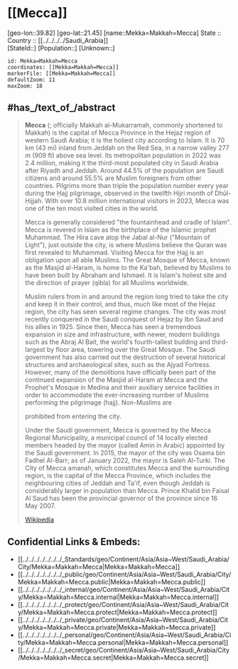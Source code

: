 ﻿---
location:
- 21.45
- 39.82
mapzoom:
- 7
- 12
mapmarker: city
type: City
tags:
- geo/City
SpocWebEntityId: 32389
isDeleted: false
confidential: public
aliases:
- Mekka
- Makkah
- Mecca
- "Makkah al-Mukarramah"
has_id_wikidata: Q5806
located_in_the_administrative_territorial_entity: "[[/_Standards/WikiData/WD~Mecca_Province,234167]]"
capital_of:
- "[[/_Standards/WikiData/WD~Mecca_Province,234167]]"
- "[[/_Standards/WikiData/WD~Kingdom_of_Hejaz,956357]]"
- "[[/_Standards/WikiData/WD~Kingdom_of_Nejd_and_Hejaz,1756546]]"
- "[[/_Standards/WikiData/WD~The_Holy_Capital_Governorate,96176836]]"
head_of_government: "[[/_Standards/WikiData/WD~Khalid_bin_Faisal,371263]]"
instance_of:
- "[[/_Standards/WikiData/WD~tourist_attraction,570116]]"
- "[[/_Standards/WikiData/WD~holy_city,692581]]"
- "[[/_Standards/WikiData/WD~holy_city_of_Islam,116291701]]"
described_by_source:
- "[[/_Standards/WikiData/WD~Brockhaus_and_Efron_Encyclopedic_Dictionary,602358]]"
- "[[/_Standards/WikiData/WD~Encyclopædia_Britannica_11th_edition,867541]]"
- "[[/_Standards/WikiData/WD~New_International_Encyclopedia,1029706]]"
- "[[/_Standards/WikiData/WD~Gujin_Tushu_Jicheng,1768721]]"
- "[[/_Standards/WikiData/WD~The_Nuttall_Encyclopædia,3181656]]"
- "[[/_Standards/WikiData/WD~Islamskiy_entsiklopedicheskiy_slovar',18517268]]"
- "[[/_Standards/WikiData/WD~Small_Brockhaus_and_Efron_Encyclopedic_Dictionary,19180675]]"
- "[[/_Standards/WikiData/WD~Great_Soviet_Encyclopedia_(1926–1947),20078554]]"
different_from: "[[/_Standards/WikiData/WD~The_Holy_Capital_Governorate,96176836]]"
category_for_people_buried_here: '[[/_Standards/WikiData/WD~Q97415362,97415362]]'
permanent_duplicated_item: '[[/_Standards/WikiData/WD~Q100264293,100264293]]'
pronunciation_audio:
- "http://commons.wikimedia.org/wiki/Special:FilePath/LL-Q9610%20%28ben%29-Yahya-%E0%A6%AE%E0%A6%95%E0%A7%8D%E0%A6%95%E0%A6%BE.wav"
- "http://commons.wikimedia.org/wiki/Special:FilePath/Q5806-ar.ogg"
image: "http://commons.wikimedia.org/wiki/Special:FilePath/Makkah%20Montage.jpg"
montage_image: "http://commons.wikimedia.org/wiki/Special:FilePath/Makkah%20Montage.jpg"
page_banner:
- "http://commons.wikimedia.org/wiki/Special:FilePath/Mecca%20banner%20Kaaba%202.jpg"
- "http://commons.wikimedia.org/wiki/Special:FilePath/Mecca%20banner%20Kaaba%201.jpg"
video: "http://commons.wikimedia.org/wiki/Special:FilePath/Mekka%2C%20Geburtsort%20des%20Islam%20%28CC%20BY-SA%204.0%29.webm"
Krugosvet_article: kultura_i_obrazovanie/religiya/MEKKA.html
IMDb_keyword: mecca
GitHub_topic: mecca
demonym:
- مَكِّيّ
- Meccan
- Mekkano
- мекканцы
- Mekke
- meccani
OmegaWiki_Defined_Meaning: 414212
population: 2427924
Commons_category: Mecca
DPLA_subject_term: Mecca
subreddit: Mecca
coordinate_location: "Point(39.826111111 21.4225)"
U_S_National_Archives_Identifier: 10044893
native_label:
- "مكة المكرمة"
official_name: "مكة المكرمة"
ISNI: 0000000121768551
Stack_Exchange_tag: "https://islam.stackexchange.com/tags/mecca"
official_website: "https://hmm.gov.sa/"
Wolfram_Language_entity_code: "Entity[\"City\", {\"Mecca\", \"Mecca\", \"SaudiArabia\"}]"
Gujarati_Vishwakosh_entry: મક્કા
Library_of_Congress_Classification: DS248.M4
BHCL_UUID: 1691b627-50b4-487d-80b7-a635c8c61988
country: "[[/_Standards/WikiData/WD~Saudi_Arabia,851]]"
located_in_time_zone:
- '[[/_Standards/WikiData/WD~UTC+03_00,6760]]'
area: 760
twinned_administrative_body: '[[/_Standards/WikiData/WD~Medina,35484]]'
elevation_above_sea_level: 277
local_dialing_code: 1
---

# [[Mecca]] 

[geo-lon::39.82] 
[geo-lat::21.45] 
[name::Mekka=Makkah=Mecca] 
State ::  
Country :: [[../../../../Saudi_Arabia]]  
[StateId::] 
[Population::] 
[Unknown::] 


```leaflet
id: Mekka=Makkah=Mecca
coordinates: [[Mekka=Makkah=Mecca]] 
markerFile: [[Mekka=Makkah=Mecca]] 
defaultZoom: 11 
maxZoom: 18
```

## #has_/text_of_/abstract

> **Mecca** (; officially Makkah al-Mukarramah, commonly shortened to Makkah) is the capital of Mecca Province in the Hejaz region of western Saudi Arabia; it is the holiest city according to Islam. It is 70 km (43 mi) inland from Jeddah on the Red Sea, in a narrow valley 277 m (909 ft) above sea level. Its metropolitan population in 2022 was 2.4 million, making it the third-most populated city in Saudi Arabia after Riyadh and Jeddah. Around 44.5% of the population are Saudi citizens and around 55.5% are Muslim foreigners from other countries. Pilgrims more than triple the population number every year during the Ḥajj pilgrimage, observed in the twelfth Hijri month of Dhūl-Ḥijjah. With over 10.8 million international visitors in 2023, Mecca was one of the ten most visited cities in the world.
>
> Mecca is generally considered "the fountainhead and cradle of Islam". Mecca is revered in Islam as the birthplace of the Islamic prophet Muhammad. The Hira cave atop the Jabal al-Nur ("Mountain of Light"), just outside the city, is where Muslims believe the Quran was first revealed to Muhammad. Visiting Mecca for the Ḥajj is an obligation upon all able Muslims. The Great Mosque of Mecca, known as the Masjid al-Haram, is home to the Ka'bah, believed by Muslims to have been built by Abraham and Ishmael. It is Islam's holiest site and the direction of prayer (qibla) for all Muslims worldwide.
>
> Muslim rulers from in and around the region long tried to take the city and keep it in their control, and thus, much like most of the Hejaz region, the city has seen several regime changes. The city was most recently conquered in the Saudi conquest of Hejaz by Ibn Saud and his allies in 1925. Since then, Mecca has seen a tremendous expansion in size and infrastructure, with newer, modern buildings such as the Abraj Al Bait, the world's fourth-tallest building and third-largest by floor area, towering over the Great Mosque. The Saudi government has also carried out the destruction of several historical structures and archaeological sites, such as the Ajyad Fortress. However, many of the demolitions have officially been part of the continued expansion of the Masjid al-Haram at Mecca and the Prophet's Mosque in Medina and their auxiliary service facilities in order to accommodate the ever-increasing number of Muslims performing the pilgrimage (hajj). Non-Muslims are 
>
> prohibited from entering the city.
>
> Under the Saudi government, Mecca is governed by the Mecca Regional Municipality, a municipal council of 14 locally elected members headed by the mayor (called Amin in Arabic) appointed by the Saudi government. In 2015, the mayor of the city was Osama bin Fadhel Al-Barr; as of January 2022, the mayor is Saleh Al-Turki. The City of Mecca amanah, which constitutes Mecca and the surrounding region, is the capital of the Mecca Province, which includes the neighbouring cities of Jeddah and Ta'if, even though Jeddah is considerably larger in population than Mecca. Prince Khalid bin Faisal Al Saud has been the provincial governor of the province since 16 May 2007.
>
> [Wikipedia](https://en.wikipedia.org/wiki/Mecca)
## Confidential Links & Embeds: 
- [[../../../../../../../_Standards/geo/Continent/Asia/Asia~West/Saudi_Arabia/City/Mekka=Makkah=Mecca|Mekka=Makkah=Mecca]] 
- [[../../../../../../../_public/geo/Continent/Asia/Asia~West/Saudi_Arabia/City/Mekka=Makkah=Mecca.public|Mekka=Makkah=Mecca.public]] 
- [[../../../../../../../_internal/geo/Continent/Asia/Asia~West/Saudi_Arabia/City/Mekka=Makkah=Mecca.internal|Mekka=Makkah=Mecca.internal]] 
- [[../../../../../../../_protect/geo/Continent/Asia/Asia~West/Saudi_Arabia/City/Mekka=Makkah=Mecca.protect|Mekka=Makkah=Mecca.protect]] 
- [[../../../../../../../_private/geo/Continent/Asia/Asia~West/Saudi_Arabia/City/Mekka=Makkah=Mecca.private|Mekka=Makkah=Mecca.private]] 
- [[../../../../../../../_personal/geo/Continent/Asia/Asia~West/Saudi_Arabia/City/Mekka=Makkah=Mecca.personal|Mekka=Makkah=Mecca.personal]] 
- [[../../../../../../../_secret/geo/Continent/Asia/Asia~West/Saudi_Arabia/City/Mekka=Makkah=Mecca.secret|Mekka=Makkah=Mecca.secret]] 
